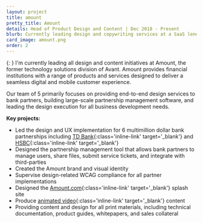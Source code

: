 ```yaml
---
layout: project
title: amount
pretty_title: Amount
details: Head of Product Design and Content | Dec 2018 - Present
blurb: Currently leading design and copywriting services at a SaaS lending platform that provides technology solutions to banks.
card_image: amount.png
order: 2
---
```


{: }
I'm currently leading all design and content initiatives at Amount, the former technology solutions division of Avant. Amount provides financial institutions with a range of products and services designed to deliver a seamless digital and mobile customer experience. 

Our team of 5 primarily focuses on providing end-to-end design services to bank partners, building large-scale partnership management software, and leading the design execution for all business development needs. 

**Key projects:**

* Led the design and UX implementation for 6 multimillion dollar bank partnerships including [TD Bank](https://www.tdfitloan.com/#!/){:class='inline-link' target='_blank'} and [HSBC](https://personalloanapply.us.hsbc.com/apply/){:class='inline-link' target='_blank'}
* Designed the partnership management tool that allows bank partners to manage users, share files, submit service tickets, and integrate with third-parties
* Created the Amount brand and visual identity
* Supervise design-related WCAG compliance for all partner implementations
* Designed the [Amount.com](https://www.amount.com/){:class='inline-link' target='_blank'} splash site
* Produce [animated video](https://www.linkedin.com/feed/update/urn:li:activity:6536707678415261696){:class='inline-link' target='_blank'} content
* Providing content and design for all print materials, including technical documentation, product guides, whitepapers, and sales collateral


